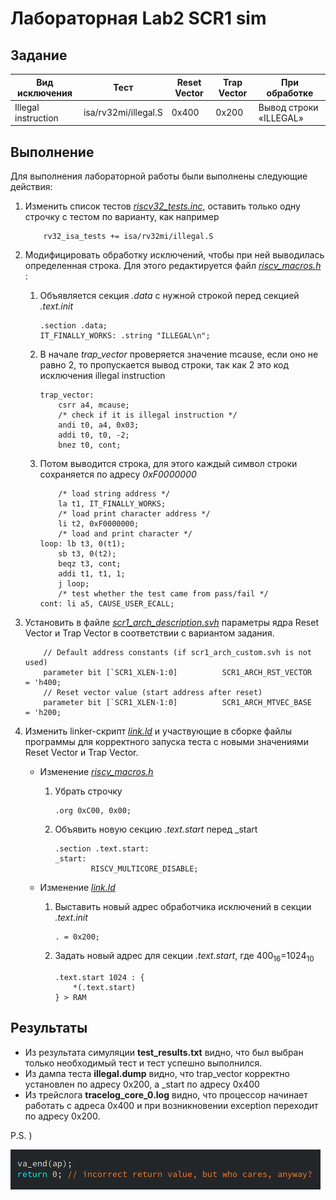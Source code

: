 # Лабораторная Lab2 SCR1 sim

## Задание

|Вид исключения|Тест	            |Reset Vector	|Trap Vector   | При обработке
|----------|---------------- |------------ |----------- |---------------
|Illegal instruction|isa/rv32mi/illegal.S |0х400        |0x200     | Вывод строки «ILLEGAL»

## Выполнение

Для выполнения лабораторной работы были выполнены следующие действия:

1. Изменить список тестов *[riscv32_tests.inc](../sim/tests/riscv_isa/rv32_tests.inc)*, оставить только одну строчку с тестом по варианту, как например

    ```
        rv32_isa_tests += isa/rv32mi/illegal.S
    ```

2. Модифицировать обработку исключений, чтобы при ней выводилась определенная строка. Для этого редактируется файл *[riscv_macros.h](../sim/tests/common/riscv_macros.h)* :
    1. Объявляется секция *.data* с нужной строкой перед секцией *.text.init*

        ```
        .section .data;	
        IT_FINALLY_WORKS: .string "ILLEGAL\n";
        ```

    2. В начале *trap_vector* проверяется значение mcause, если оно не равно 2, то пропускается вывод строки, так как 2 это код исключения illegal instruction

        ```
        trap_vector:
            csrr a4, mcause;
            /* check if it is illegal instruction */
            andi t0, a4, 0x03;
            addi t0, t0, -2;
            bnez t0, cont;
        ```

    3. Потом выводится строка, для этого каждый символ строки сохраняется по адресу *0xF0000000*

        ``` 
            /* load string address */
            la t1, IT_FINALLY_WORKS;
            /* load print character address */
            li t2, 0xF0000000;	
            /* load and print character */
        loop: lb t3, 0(t1);	
            sb t3, 0(t2);				
		    beqz t3, cont;
		    addi t1, t1, 1;
		    j loop;					
            /* test whether the test came from pass/fail */
        cont: li a5, CAUSE_USER_ECALL; 
        ```					

3. Установить в файле *[scr1_arch_description.svh](../src/includes/scr1_arch_description.svh)* параметры ядра Reset Vector и Trap Vector в соответствии с вариантом задания.

    ```
        // Default address constants (if scr1_arch_custom.svh is not used)
        parameter bit [`SCR1_XLEN-1:0]          SCR1_ARCH_RST_VECTOR        = 'h400;
        // Reset vector value (start address after reset)
        parameter bit [`SCR1_XLEN-1:0]          SCR1_ARCH_MTVEC_BASE        = 'h200;
    ```

4. Изменить linker-скрипт *[link.ld](../sim/tests/common/link.ld)* и участвующие в сборке файлы программы для корректного запуска теста с новыми значениями Reset Vector и Trap Vector.
    * Изменение *[riscv_macros.h](../sim/tests/common/riscv_macros.h)*
        1. Убрать строчку

            ```
            .org 0xC00, 0x00;
            ```

        2. Объявить новую секцию *.text.start* перед _start

            ```
            .section .text.start:
            _start:
                    RISCV_MULTICORE_DISABLE;
            ```

    * Изменение *[link.ld](../sim/tests/common/link.ld)* 
        1. Выставить новый адрес обработчика исключений в секции *.text.init*

            ```
            . = 0x200;
            ```

        2. Задать новый адрес для секции *.text.start*, где 400<sub>16</sub>=1024<sub>10</sub>

            ```
            .text.start 1024 : {
                *(.text.start)
            } > RAM
            ```

## Результаты

* Из результата симуляции **test_results.txt** видно, что был выбран только необходимый тест и тест успешно выполнился.
* Из дампа теста **illegal.dump** видно, что trap_vector корректно установлен по адресу 0x200, а _start по адресу 0x400
* Из трейслога **tracelog_core_0.log** видно, что процессор начинает работать с адреса 0х400 и при возникновении exception переходит по адресу 0x200.

P.S. )

![heh](heh.png)